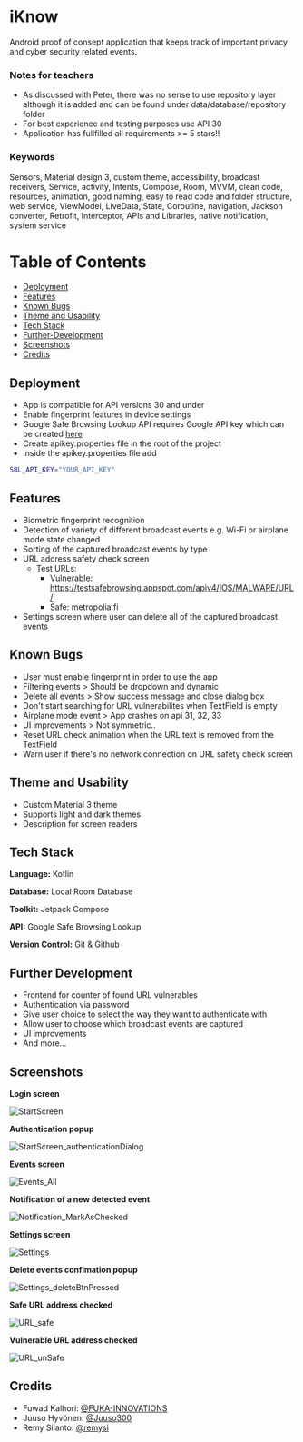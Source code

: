 
# iKnow

Android proof of consept application that keeps track of important privacy and cyber security related events.

### Notes for teachers

- As discussed with Peter, there was no sense to use repository layer although it is added and can be found under data/database/repository folder
- For best experience and testing purposes use API 30
- Application has fullfilled all requirements >= 5 stars!!
### Keywords

Sensors, Material design 3, custom theme, accessibility, broadcast receivers, Service, activity, Intents, Compose, Room, MVVM, clean code, resources, animation, good naming, easy to read code and folder structure, web service, ViewModel, LiveData, State, Coroutine, navigation, Jackson converter, Retrofit, Interceptor, APIs and Libraries, native notification, system service
# Table of Contents

- [Deployment](#deployment)
- [Features](#features)
- [Known Bugs](#known-bugs)
- [Theme and Usability](#theme-and-usability)
- [Tech Stack](#tech-stack)
- [Further-Development](#further-development)
- [Screenshots](#screenshots)
- [Credits](#credits)
## Deployment

  - App is compatible for API versions 30 and under
  - Enable fingerprint features in device settings
  - Google Safe Browsing Lookup API requires Google API key which can be created [here](https://cloud.google.com/docs/authentication/api-keys?hl=en&ref_topic=6262490&visit_id=638142279115738534-374310817&rd=1#console) 
  - Create apikey.properties file in the root of the project
  - Inside the apikey.properties file add
```bash 
SBL_API_KEY="YOUR_API_KEY" 
```


## Features

- Biometric fingerprint recognition
- Detection of variety of different broadcast events e.g. Wi-Fi or airplane mode state changed
- Sorting of the captured broadcast events by type
- URL address safety check screen
    - Test URLs:
        - Vulnerable: https://testsafebrowsing.appspot.com/apiv4/IOS/MALWARE/URL/
        - Safe: metropolia.fi
- Settings screen where user can delete all of the captured broadcast events


## Known Bugs

- User must enable fingerprint in order to use the app
- Filtering events > Should be dropdown and dynamic
- Delete all events > Show success message and close dialog box
- Don't start searching for URL vulnerabilites when TextField is empty
- Airplane mode event > App crashes on api 31, 32, 33
- UI improvements > Not symmetric..
- Reset URL check animation when the URL text is removed from the TextField 
- Warn user if there's no network connection on URL safety check screen
## Theme and Usability

- Custom Material 3 theme
- Supports light and dark themes
- Description for screen readers
## Tech Stack

**Language:** Kotlin

**Database:** Local Room Database

**Toolkit:** Jetpack Compose 

**API:** Google Safe Browsing Lookup

**Version Control:** Git & Github
## Further Development

- Frontend for counter of found URL vulnerables
- Authentication via password
- Give user choice to select the way they want to authenticate with
- Allow user to choose which broadcast events are captured 
- UI improvements
- And more...
## Screenshots

**Login screen**

![StartScreen](https://user-images.githubusercontent.com/93869294/224556683-186a0042-89c1-4d63-a2b7-29d33c1feb47.png)

**Authentication popup**

![StartScreen_authenticationDialog](https://user-images.githubusercontent.com/93869294/224556780-889e5d1e-4c9b-4fde-a298-8a8327802730.png)

**Events screen**

![Events_All](https://user-images.githubusercontent.com/93869294/224556830-db34a0de-f46e-4aa3-84b8-660e60ca2d24.png)

**Notification of a new detected event**

![Notification_MarkAsChecked](https://user-images.githubusercontent.com/93869294/224556860-dd7fa254-3caa-4722-aca9-15143b6deeab.png)

**Settings screen**

![Settings](https://user-images.githubusercontent.com/93869294/224556894-1f4de6a2-236e-4b05-b7e1-d14bb632646b.png)

**Delete events confimation popup**

![Settings_deleteBtnPressed](https://user-images.githubusercontent.com/93869294/224556902-dd5a7b37-fa1f-4a2e-9f3d-6bf95f8932ab.png)

**Safe URL address checked**

![URL_safe](https://user-images.githubusercontent.com/93869294/224556957-38834777-e8d6-45da-9262-0b07abfc602a.png)

**Vulnerable URL address checked**

![URL_unSafe](https://user-images.githubusercontent.com/93869294/224556964-86c418f2-097c-427a-a4f4-edae14cfb149.png)


## Credits

- Fuwad Kalhori: [@FUKA-INNOVATIONS](https://github.com/FUKA-INNOVATIONS)
- Juuso Hyvönen: [@Juuso300](https://github.com/Juuso300)
- Remy Silanto: [@remysi](https://github.com/remysi)
